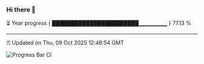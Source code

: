 ### Hi there 👋

⏳ Year progress { ███████████████████████▁▁▁▁▁▁▁ } 77.13 %

---

⏰ Updated on Thu, 09 Oct 2025 12:46:54 GMT

![Progress Bar CI](https://github.com/liununu/liununu/workflows/Progress%20Bar%20CI/badge.svg)

